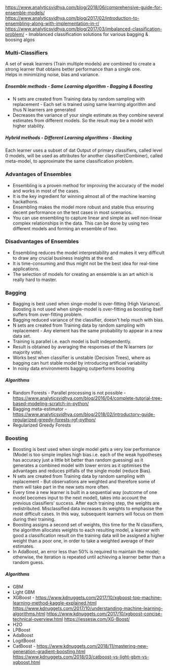 https://www.analyticsvidhya.com/blog/2018/06/comprehensive-guide-for-ensemble-models/
https://www.analyticsvidhya.com/blog/2017/02/introduction-to-ensembling-along-with-implementation-in-r/
https://www.analyticsvidhya.com/blog/2017/03/imbalanced-classification-problem/ - Imablanced classification solutions for various bagging & boosing algos

### Multi-Classifiers
A set of weak learners (Train multiple models) are combined to create a strong learner that obtains better performance than a single one. <br/>
Helps in minimizing noise, bias and variance. <br/>
##### Ensemble methods - Same Learning algorithm - Bagging & Boosting
* N sets are created from Training data by random sampling with replacement - Each set is trained using same learning algorithm and thus N learners are generated
* Decreases the variance of your single estimate as they combine several estimates from different models. So the result may be a model with higher stability.
##### Hybrid methods - Different Learning algorithms - Stacking
Each learner uses a subset of dat
Output of primary classifiers, called level 0 models, will be used as attributes for another classifier(Combiner), called meta-model, to approximate the same classification problem. <br/>

### Advantages of Ensembles
* Ensembling is a proven method for improving the accuracy of the model and works in most of the cases.
* It is the key ingredient for winning almost all of the machine learning hackathons.
* Ensembling makes the model more robust and stable thus ensuring decent performance on the test cases in most scenarios.
* You can use ensembling to capture linear and simple as well non-linear complex relationships in the data. This can be done by using two different models and forming an ensemble of two.

### Disadvantages of Ensembles
* Ensembling reduces the model interpretability and makes it very difficult to draw any crucial business insights at the end.
* It is time-consuming and thus might not be the best idea for real-time applications.
* The selection of models for creating an ensemble is an art which is really hard to master.

### Bagging
* Bagging is best used when singe-model is over-fitting (High Variance). Boosting is not used when single-model is over-fitting as boosting itself suffers from over-fitting problem.
* Bagging reduced variance of the classifier, doesn't help much with bias.
* N sets are created from Training data by random sampling with replacement - Any element has the same probability to appear in a new data set.
* Training is parallel i.e. each model is built independently.
* Result is obtained by averaging the responses of the N learners (or majority vote).
* Works best when classifier is unstable (Decision Trees), where as bagging can hurt stable model by introducing artificial variability 
* In noisy data environments bagging outperforms boosting
##### Algorithms
* Random Forests - Parallel processing is not possible - https://www.analyticsvidhya.com/blog/2016/04/complete-tutorial-tree-based-modeling-scratch-in-python/
* Bagging meta-estimator - https://www.analyticsvidhya.com/blog/2018/02/introductory-guide-regularized-greedy-forests-rgf-python/
* Regularized Greedy Forests

### Boosting
* Boosting is best used when single model gets a very low performance (Model is too simple implies high bias i.e. each of the weak hypotheses has accuracy just a little bit better than random guessing) as it generates a combined model with lower errors as it optimises the advantages and reduces pitfalls of the single model (reduce Bias).
* N sets are created from Training data by random sampling with replacement - But observations are weighted and therefore some of them will take part in the new sets more often.
* Every time a new learner is built in a sequential way (outcome of one model becomes input to the next model), takes into account the previous classifiers’ success. After each training step, the weights are redistributed. Misclassified data increases its weights to emphasise the most difficult cases. In this way, subsequent learners will focus on them during their training.
* Boosting assigns a second set of weights, this time for the N classifiers, the algorithm allocates weights to each resulting model, a learner with good a classification result on the training data will be assigned a higher weight than a poor one, in order to take a weighted average of their estimates.
* In AdaBoost, an error less than 50% is required to maintain the model; otherwise, the iteration is repeated until achieving a learner better than a random guess.
##### Algorithms
* GBM
* Light GBM
* XGBoost - https://www.kdnuggets.com/2017/10/xgboost-top-machine-learning-method-kaggle-explained.html
https://www.kdnuggets.com/2017/10/understanding-machine-learning-algorithms.html
https://www.kdnuggets.com/2017/10/xgboost-concise-technical-overview.html
https://jessesw.com/XG-Boost/
* H2O
* LPBoost
* AdaBoost
* LogitBoost
* CatBoost - https://www.kdnuggets.com/2018/11/mastering-new-generation-gradient-boosting.html
https://www.kdnuggets.com/2018/03/catboost-vs-light-gbm-vs-xgboost.html



 <br/>
